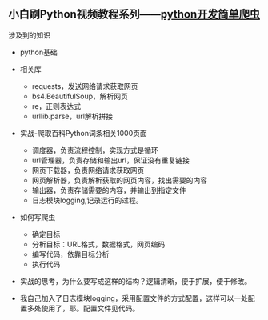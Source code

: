 ## 小白刷Python视频教程系列——[python开发简单爬虫](http://www.imooc.com/learn/563 "慕课网,python开发简单爬虫")

涉及到的知识

- python基础
- 相关库
  - requests，发送网络请求获取网页
  - bs4.BeautifulSoup，解析网页
  - re，正则表达式
  - urllib.parse，url解析拼接
- 实战-爬取百科Python词条相关1000页面
  - 调度器，负责流程控制，实现方式是循环
  - url管理器，负责存储和输出url，保证没有重复链接
  - 网页下载器，负责网络请求获取网页
  - 网页解析器，负责解析获取的网页内容，找出需要的内容
  - 输出器，负责存储需要的内容，并输出到指定文件
  - 日志模块logging,记录运行的过程。


- 如何写爬虫
  - 确定目标
  - 分析目标：URL格式，数据格式，网页编码
  - 编写代码，依靠目标分析
  - 执行代码
- 实战的思考，为什么要写成这样的结构？逻辑清晰，便于扩展，便于修改。
- 我自己加入了日志模块logging，采用配置文件的方式配置，这样可以一处配置多处使用了，耶。配置文件见代码。




